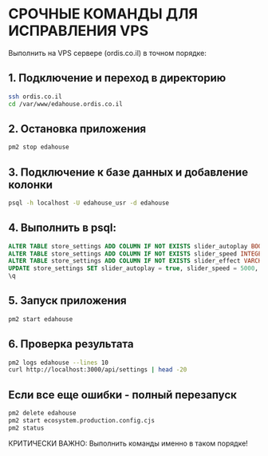 # СРОЧНЫЕ КОМАНДЫ ДЛЯ ИСПРАВЛЕНИЯ VPS

Выполнить на VPS сервере (ordis.co.il) в точном порядке:

## 1. Подключение и переход в директорию
```bash
ssh ordis.co.il
cd /var/www/edahouse.ordis.co.il
```

## 2. Остановка приложения
```bash
pm2 stop edahouse
```

## 3. Подключение к базе данных и добавление колонки
```bash
psql -h localhost -U edahouse_usr -d edahouse
```

## 4. Выполнить в psql:
```sql
ALTER TABLE store_settings ADD COLUMN IF NOT EXISTS slider_autoplay BOOLEAN DEFAULT true;
ALTER TABLE store_settings ADD COLUMN IF NOT EXISTS slider_speed INTEGER DEFAULT 5000;  
ALTER TABLE store_settings ADD COLUMN IF NOT EXISTS slider_effect VARCHAR(10) DEFAULT 'fade';
UPDATE store_settings SET slider_autoplay = true, slider_speed = 5000, slider_effect = 'fade' WHERE id = 1;
\q
```

## 5. Запуск приложения
```bash
pm2 start edahouse
```

## 6. Проверка результата
```bash
pm2 logs edahouse --lines 10
curl http://localhost:3000/api/settings | head -20
```

## Если все еще ошибки - полный перезапуск
```bash
pm2 delete edahouse
pm2 start ecosystem.production.config.cjs
pm2 status
```

КРИТИЧЕСКИ ВАЖНО: Выполнить команды именно в таком порядке!